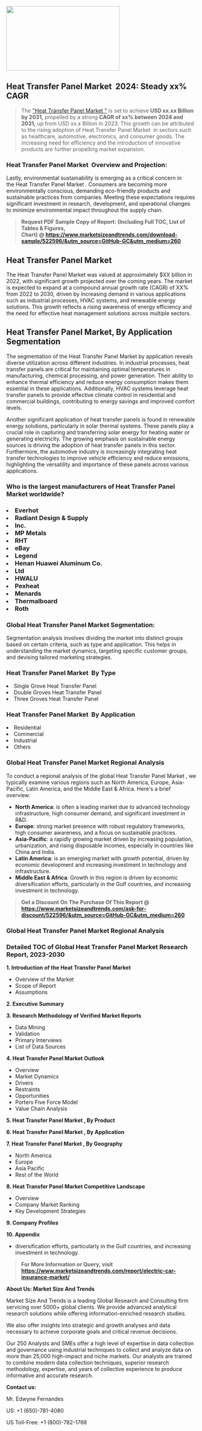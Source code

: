 <p><img class="alignnone size-medium wp-image-20088" src="https://ffe5etoiles.com/wp-content/uploads/2024/12/MST1-300x171.png" alt="" width="300" height="171" /></p><h2 id="ember46" class="ember-view reader-text-block__heading-2">Heat Transfer Panel Market &nbsp;2024: Steady&nbsp;xx% CAGR</h2><blockquote id="ember47" class="ember-view reader-text-block__blockquote">The&nbsp;<a class="app-aware-link " href="https://www.marketsizeandtrends.com/download-sample/522596/&utm_source=GitHub-GC&utm_medium=260" target="_blank" data-test-app-aware-link="">"Heat Transfer Panel Market "</a>&nbsp;is set to achieve&nbsp;<strong>USD&nbsp;xx.xx&nbsp;Billion by 2031,</strong>&nbsp;propelled by a strong&nbsp;<strong>CAGR of&nbsp;xx% between 2024 and 2031,</strong>&nbsp;up from USD xx.x Billion in 2023. This growth can be attributed to the rising adoption of&nbsp;Heat Transfer Panel Market &nbsp;in sectors such as healthcare, automotive, electronics, and consumer goods. The increasing need for efficiency and the introduction of innovative products are further propelling market expansion.</blockquote><h3 id="ember48" class="ember-view reader-text-block__heading-3">Heat Transfer Panel Market &nbsp;Overview and Projection:</h3><p id="ember49" class="ember-view reader-text-block__paragraph">Lastly, environmental sustainability is emerging as a critical concern in the&nbsp;Heat Transfer Panel Market . Consumers are becoming more environmentally conscious, demanding eco-friendly products and sustainable practices from companies. Meeting these expectations requires significant investment in research, development, and operational changes to minimize environmental impact throughout the supply chain.</p><blockquote id="ember50" class="ember-view reader-text-block__blockquote"><strong>Request PDF Sample Copy of Report: (Including Full TOC, List of Tables &amp; Figures, Chart)&nbsp;@&nbsp;<strong><a href="https://www.marketsizeandtrends.com/download-sample/522596/&utm_source=GitHub-GC&utm_medium=260" target="_blank">https://www.marketsizeandtrends.com/download-sample/522596/&utm_source=GitHub-GC&utm_medium=260</a></strong></strong></blockquote><h3 class=""> <h2>Heat Transfer Panel Market</h2><p>The Heat Transfer Panel Market was valued at approximately $XX billion in 2022, with significant growth projected over the coming years. The market is expected to expand at a compound annual growth rate (CAGR) of XX% from 2022 to 2030, driven by increasing demand in various applications such as industrial processes, HVAC systems, and renewable energy solutions. This growth reflects a rising awareness of energy efficiency and the need for effective heat management solutions across multiple sectors.</p><h2>Heat Transfer Panel Market, By Application Segmentation</h2><p>The segmentation of the Heat Transfer Panel Market by application reveals diverse utilization across different industries. In industrial processes, heat transfer panels are critical for maintaining optimal temperatures in manufacturing, chemical processing, and power generation. Their ability to enhance thermal efficiency and reduce energy consumption makes them essential in these applications. Additionally, HVAC systems leverage heat transfer panels to provide effective climate control in residential and commercial buildings, contributing to energy savings and improved comfort levels.</p><p>Another significant application of heat transfer panels is found in renewable energy solutions, particularly in solar thermal systems. These panels play a crucial role in capturing and transferring solar energy for heating water or generating electricity. The growing emphasis on sustainable energy sources is driving the adoption of heat transfer panels in this sector. Furthermore, the automotive industry is increasingly integrating heat transfer technologies to improve vehicle efficiency and reduce emissions, highlighting the versatility and importance of these panels across various applications.</p></h3><h3 id="" class="">Who is the largest manufacturers of&nbsp;Heat Transfer Panel Market worldwide?</h3><h3 class=""></Li><Li>Everhot</Li><Li> Radiant Design & Supply</Li><Li> Inc.</Li><Li> MP Metals</Li><Li> RHT</Li><Li> eBay</Li><Li> Legend</Li><Li> Henan Huawei Aluminum Co.</Li><Li> Ltd</Li><Li> HWALU</Li><Li> Pexheat</Li><Li> Menards</Li><Li> Thermalboard</Li><Li> Roth</h3><h3 id="ember53" class="ember-view reader-text-block__heading-3">Global&nbsp;Heat Transfer Panel Market Segmentation:</h3><p id="ember54" class="ember-view reader-text-block__paragraph">Segmentation analysis involves dividing the market into distinct groups based on certain criteria, such as type and application. This helps in understanding the market dynamics, targeting specific customer groups, and devising tailored marketing strategies.</p><h3 id="" class="">Heat Transfer Panel Market &nbsp;By Type</h3><p></Li><Li>Single Grove Heat Transfer Panel</Li><Li> Double Groves Heat Transfer Panel</Li><Li> Three Groves Heat Transfer Panel</p><h3 id="" class="">Heat Transfer Panel Market &nbsp;By Application</h3><p class=""></Li><Li>Residential</Li><Li> Commercial</Li><Li> Industrial</Li><Li> Others</p><h3 id="ember62" class="ember-view reader-text-block__heading-3">Global Heat Transfer Panel Market Regional Analysis</h3><p id="ember63" class="ember-view reader-text-block__paragraph">To conduct a regional analysis of the global Heat Transfer Panel Market , we typically examine various regions such as North America, Europe, Asia-Pacific, Latin America, and the Middle East &amp; Africa. Here's a brief overview:</p><ul><li><strong>North America</strong>: is often a leading market due to advanced technology infrastructure, high consumer demand, and significant investment in R&amp;D.</li><li><strong>Europe</strong>: strong market presence with robust regulatory frameworks, high consumer awareness, and a focus on sustainable practices.</li><li><strong>Asia-Pacific</strong>: a rapidly growing market driven by increasing population, urbanization, and rising disposable incomes, especially in countries like China and India.</li><li><strong>Latin America</strong>: is an emerging market with growth potential, driven by economic development and increasing investment in technology and infrastructure.</li><li><strong>Middle East &amp; Africa</strong>: Growth in this region is driven by economic diversification efforts, particularly in the Gulf countries, and increasing investment in technology.</li></ul><blockquote id="ember61" class="ember-view reader-text-block__blockquote"><strong>Get a Discount On The Purchase Of This Report @ <strong><a href="https://html-cleaner.com/" target="">https://www.marketsizeandtrends.com/ask-for-discount/522596/&utm_source=GitHub-GC&utm_medium=260</a></strong></strong></blockquote><h3 id="ember62" class="ember-view reader-text-block__heading-3">Global Heat Transfer Panel Market Regional Analysis</h3><h3 id="" class="">Detailed TOC of Global Heat Transfer Panel Market Research Report, 2023-2030</h3><p id="" class=""><strong>1. Introduction of the Heat Transfer Panel Market </strong></p><ul><li>Overview of the Market</li><li>Scope of Report</li><li>Assumptions</li></ul><p id="" class=""><strong>2. Executive Summary</strong></p><p id="" class=""><strong>3. Research Methodology of Verified Market Reports</strong></p><ul><li>Data Mining</li><li>Validation</li><li>Primary Interviews</li><li>List of Data Sources</li></ul><p id="" class=""><strong>4. Heat Transfer Panel Market Outlook</strong></p><ul><li>Overview</li><li>Market Dynamics</li><li>Drivers</li><li>Restraints</li><li>Opportunities</li><li>Porters Five Force Model</li><li>Value Chain Analysis</li></ul><p id="" class=""><strong>5. Heat Transfer Panel Market , By Product</strong></p><p id="" class=""><strong>6. Heat Transfer Panel Market , By Application</strong></p><p id="" class=""><strong>7. Heat Transfer Panel Market , By Geography</strong></p><ul><li>North America</li><li>Europe</li><li>Asia Pacific</li><li>Rest of the World</li></ul><p id="" class=""><strong>8. Heat Transfer Panel Market Competitive Landscape</strong></p><ul><li>Overview</li><li>Company Market Ranking</li><li>Key Development Strategies</li></ul><p id="" class=""><strong>9. Company Profiles</strong></p><p id="" class=""><strong>10. Appendix</strong></p><ul><li>diversification efforts, particularly in the Gulf countries, and increasing investment in technology.</li></ul><blockquote id="ember65" class="ember-view reader-text-block__blockquote"><strong>For More Information or Query, visit <strong><strong><a href="https://html-cleaner.com/" target="">https://www.marketsizeandtrends.com/report/electric-car-insurance-market/</a></strong></strong></strong></blockquote><p id="" class=""><strong>About Us: Market Size And Trends</strong></p><p id="" class="">Market Size And Trends is a leading Global Research and Consulting firm servicing over 5000+ global clients. We provide advanced analytical research solutions while offering information-enriched research studies.</p><p id="" class="">We also offer insights into strategic and growth analyses and data necessary to achieve corporate goals and critical revenue decisions.</p><p id="" class="">Our 250 Analysts and SMEs offer a high level of expertise in data collection and governance using industrial techniques to collect and analyze data on more than 25,000 high-impact and niche markets. Our analysts are trained to combine modern data collection techniques, superior research methodology, expertise, and years of collective experience to produce informative and accurate research.</p><p id="" class=""><strong>Contact us:</strong></p><p id="" class="">Mr. Edwyne Fernandes</p><p id="" class="">US: +1 (650)-781-4080</p><p id="" class="">US Toll-Free: +1 (800)-782-1768</p>
